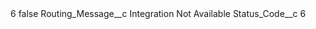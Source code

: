 <?xml version="1.0" encoding="UTF-8"?>
<CustomMetadata xmlns="http://soap.sforce.com/2006/04/metadata" xmlns:xsi="http://www.w3.org/2001/XMLSchema-instance" xmlns:xsd="http://www.w3.org/2001/XMLSchema">
    <label>6</label>
    <protected>false</protected>
    <values>
        <field>Routing_Message__c</field>
        <value xsi:type="xsd:string">Integration Not Available</value>
    </values>
    <values>
        <field>Status_Code__c</field>
        <value xsi:type="xsd:string">6</value>
    </values>
</CustomMetadata>
